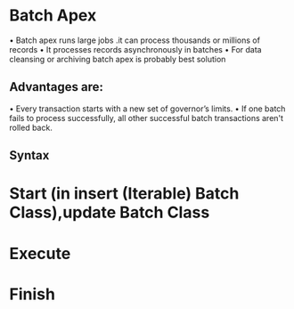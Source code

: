 # Batch Apex
  •	Batch apex runs large jobs .it can process thousands or millions of records
  •	It processes records asynchronously in batches
  •	For data cleansing or archiving batch apex is probably best solution 
## Advantages are:
  •	Every transaction starts with a new set of governor’s limits.
  •	If one batch fails to process successfully, all other successful batch transactions aren't rolled back.
## Syntax 
  # Start   (in insert (Iterable<sObject>) Batch Class),update <QueryLocator>  Batch Class   
  #	Execute 
  # Finish
